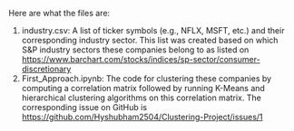 Here are what the files are:
1. industry.csv: A list of ticker symbols (e.g., NFLX, MSFT, etc.) and their corresponding industry sector. This list was created based on which S&P industry sectors these companies belong to as listed on https://www.barchart.com/stocks/indices/sp-sector/consumer-discretionary
3. First_Approach.ipynb: The code for clustering these companies by computing a correlation matrix followed by running K-Means and hierarchical clustering algorithms on this correlation matrix. The corresponding issue on GitHub is https://github.com/Hyshubham2504/Clustering-Project/issues/1

